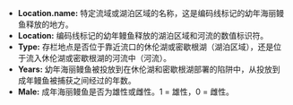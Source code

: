 - **Location.name:** 特定流域或湖泊区域的名称，这是编码线标记的幼年海丽鳗鱼释放的地方。
- **Location:** 编码线标记的幼年鳗鱼释放的湖泊区域和河流的数值标识符。
- **Type:** 存栏地点是否位于靠近流口的休伦湖或密歇根湖（湖泊区域），还是位于流入休伦湖或密歇根湖的河流中（河流）。
- **Years:** 幼年海丽鳗鱼被投放到在休伦湖和密歇根湖部署的陷阱中，从投放到成年鳗鱼被捕获之间经过的年数。
- **Male:** 成年海丽鳗鱼是否为雄性或雌性。1 = 雄性，0 = 雌性。


